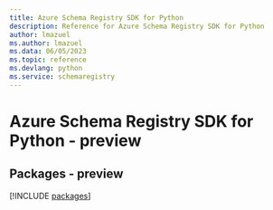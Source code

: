 ```yaml
---
title: Azure Schema Registry SDK for Python
description: Reference for Azure Schema Registry SDK for Python
author: lmazuel
ms.author: lmazuel
ms.data: 06/05/2023
ms.topic: reference
ms.devlang: python
ms.service: schemaregistry
---
```

# Azure Schema Registry SDK for Python - preview
## Packages - preview
[!INCLUDE [packages](schema-registry-index.md)]